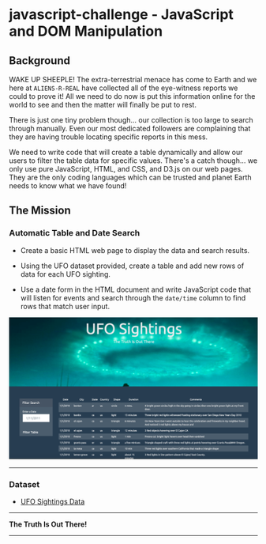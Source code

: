 # javascript-challenge - JavaScript and DOM Manipulation

## Background

WAKE UP SHEEPLE! The extra-terrestrial menace has come to Earth and we here at `ALIENS-R-REAL` have collected all of the eye-witness reports we could to prove it! All we need to do now is put this information online for the world to see and then the matter will finally be put to rest.

There is just one tiny problem though... our collection is too large to search through manually. Even our most dedicated followers are complaining that they are having trouble locating specific reports in this mess.

We need to write code that will create a table dynamically and allow our users to filter the table data for specific values. There's a catch though... we only use pure JavaScript, HTML, and CSS, and D3.js on our web pages. They are the only coding languages which can be trusted and planet Earth needs to know what we have found!

## The Mission

### Automatic Table and Date Search

* Create a basic HTML web page to display the data and search results.

* Using the UFO dataset provided, create a table and add new rows of data for each UFO sighting.

* Use a date form in the HTML document and write JavaScript code that will listen for events and search through the `date/time` column to find rows that match user input.

<img src="https://github.com/LShafer/javascript-challenge/blob/master/ufofinder.png"><br>

- - -

### Dataset

* [UFO Sightings Data](js/data.js)

- - -

**The Truth Is Out There!**

- - -

